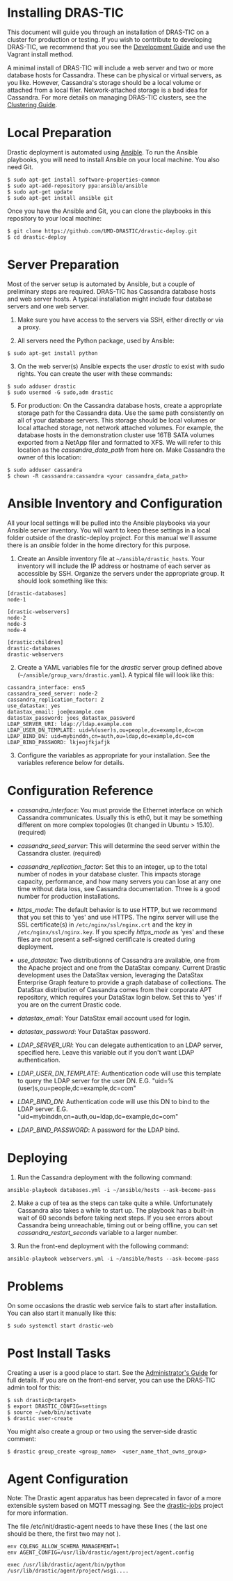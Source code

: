 # Installing DRAS-TIC

This document will guide you through an installation of DRAS-TIC on a cluster for production or testing. If you wish to contribute to developing DRAS-TIC, we recommend that you see the [Development Guide](DEVELOP.md) and use the Vagrant install method.

A minimal install of DRAS-TIC will include a web server and two or more database hosts for Cassandra. These can be physical or virtual servers, as you like. However, Cassandra's storage should be a local volume or attached from a local filer. Network-attached storage is a bad idea for Cassandra. For more details on managing DRAS-TIC clusters, see the [Clustering Guide](CLUSTER.me).

# Local Preparation

Drastic deployment is automated using [Ansible](http://docs.ansible.com/). To run the Ansible playbooks, you will need to install Ansible on your local machine. You also need Git.
```
$ sudo apt-get install software-properties-common
$ sudo apt-add-repository ppa:ansible/ansible
$ sudo apt-get update
$ sudo apt-get install ansible git
```

Once you have the Ansible and Git, you can clone the playbooks in this repository to your local machine:
```
$ git clone https://github.com/UMD-DRASTIC/drastic-deploy.git
$ cd drastic-deploy
```


# Server Preparation

Most of the server setup is automated by Ansible, but a couple of preliminary steps are required. DRAS-TIC has Cassandra database hosts and web server hosts. A typical installation might include four database servers and one web server.

1) Make sure you have access to the servers via SSH, either directly or via a proxy.

2) All servers need the Python package, used by Ansible:
```
$ sudo apt-get install python
```

3) On the web server(s) Ansible expects the user _drastic_ to exist with sudo rights. You can create the user with these commands:
```
$ sudo adduser drastic
$ sudo usermod -G sudo,adm drastic
```

5) For production: On the Cassandra database hosts, create a appropriate storage path for the Cassandra data. Use the same path consistently on all of your database servers. This storage should be local volumes or local attached storage, not network attached volumes. For example, the database hosts in the demonstration cluster use 16TB SATA volumes exported from a NetApp filer and formatted to XFS. We will refer to this location as the _cassandra_data_path_ from here on. Make Cassandra the owner of this location:
```
$ sudo adduser cassandra
$ chown -R casssandra:cassandra <your cassandra_data_path>
```


# Ansible Inventory and Configuration

All your local settings will be pulled into the Ansible playbooks via your Ansible server inventory. You will want to keep these settings in a local folder outside of the drastic-deploy project. For this manual we'll assume there is an _ansible_ folder in the home directory for this purpose.

1) Create an Ansible inventory file at `~/ansible/drastic_hosts`. Your inventory will include the IP address or hostname of each server as accessible by SSH. Organize the servers under the appropriate group. It should look something like this:
```
[drastic-databases]
node-1

[drastic-webservers]
node-2
node-3
node-4

[drastic:children]
drastic-databases
drastic-webservers
```

2) Create a YAML variables file for the _drastic_ server group defined above (`~/ansible/group_vars/drastic.yaml`). A typical file will look like this:
```
cassandra_interface: ens5
cassandra_seed_server: node-2
cassandra_replication_factor: 2
use_datastax: yes
datastax_email: joe@example.com
datastax_password: joes_datastax_password
LDAP_SERVER_URI: ldap://ldap.example.com
LDAP_USER_DN_TEMPLATE: uid=%(user)s,ou=people,dc=example,dc=com
LDAP_BIND_DN: uid=mybinddn,cn=auth,ou=ldap,dc=example,dc=com
LDAP_BIND_PASSWORD: lkjeojfkjafjk
```

3) Configure the variables as appropriate for your installation. See the variables reference below for details.


# Configuration Reference

* *cassandra_interface*: You must provide the Ethernet interface on which
Cassandra communicates. Usually this is eth0, but it may be something different
on more complex topologies (It changed in Ubuntu > 15.10). (required)

* *cassandra_seed_server*: This will determine the seed server within the Cassandra cluster. (required)

* *cassandra_replication_factor*: Set this to an integer, up to the total number of nodes in your database cluster. This impacts storage capacity, performance, and how many servers you can lose at any one time without data loss, see Cassandra documentation. Three is a good number for production installations.

* *https_mode*: The default behavior is to use HTTP, but we recommend that you set this to 'yes' and use HTTPS. The nginx server will use the SSL certificate(s) in `/etc/nginx/ssl/nginx.crt` and the key in `/etc/nginx/ssl/nginx.key`. If you specify *https_mode* as 'yes' and these files are not present a self-signed certificate is created during deployment.

* *use_datastax*: Two distributionns of Cassandra are available, one from the Apache project and one from the DataStax company. Current Drastic development uses the DataStax version, leveraging the DataStax Enterprise Graph feature to provide a graph database of collections. The DataStax distribution of Cassandra comes from their corporate APT repository, which requires your DataStax login below. Set this to 'yes' if you are on the current Drastic code.

* *datastax_email*: Your DataStax email account used for login.

* *datastax_password*: Your DataStax password.

* *LDAP_SERVER_URI*: You can delegate authentication to an LDAP server, specified here. Leave this variable out if you don't want LDAP authentication.

* *LDAP_USER_DN_TEMPLATE*: Authentication code will use this template to query the LDAP server for the user DN. E.G. "uid=%(user)s,ou=people,dc=example,dc=com"

* *LDAP_BIND_DN*: Authentication code will use this DN to bind to the LDAP server. E.G. "uid=mybinddn,cn=auth,ou=ldap,dc=example,dc=com"

* *LDAP_BIND_PASSWORD*: A password for the LDAP bind.


# Deploying

1) Run the Cassandra deployment with the following command:
```
ansible-playbook databases.yml -i ~/ansible/hosts --ask-become-pass
```

2) Make a cup of tea as the steps can take quite a while. Unfortunately Cassandra also takes a while to start up. The playbook has a built-in wait of 60 seconds before taking next steps. If you see errors about Cassandra being unreachable, timing out or being offline, you can set *cassandra_restart_seconds* variable to a larger number.

3) Run the front-end deployment with the following command:
```
ansible-playbook webservers.yml -i ~/ansible/hosts --ask-become-pass
```

# Problems

On some occasions the drastic web service fails to start after installation. You can also start it manually like this:
```
$ sudo systemctl start drastic-web
```


# Post Install Tasks

Creating a user is a good place to start. See the [Administrator's Guide](https://github.com/UMD-DRASTIC/drastic-deploy/ADMINISTRATION.md) for full details. If you are on the front-end server, you can use the DRAS-TIC admin tool for this:
```
$ ssh drastic@<target>
$ export DRASTIC_CONFIG=settings
$ source ~/web/bin/activate
$ drastic user-create
```

You might also create a group or two using the server-side drastic comment:
```
$ drastic group_create <group_name>  <user_name_that_owns_group>
```


# Agent Configuration

Note: The Drastic agent apparatus has been deprecated in favor of a more extensible system based on MQTT messaging. See the [drastic-jobs](https://github.com/UMD-DRASTIC/drastic-jobs) project for more information.

The file /etc/init/drastic-agent needs to have these lines ( the last one should be there, the first two may not ).
```
env CQLENG_ALLOW_SCHEMA_MANAGEMENT=1
env AGENT_CONFIG=/usr/lib/drastic/agent/project/agent.config

exec /usr/lib/drastic/agent/bin/python /usr/lib/drastic/agent/project/wsgi....
```
